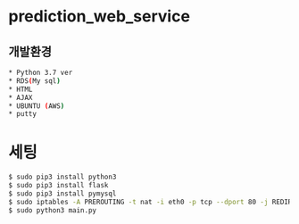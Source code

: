# prediction_web_service

## 개발환경
``` sh
* Python 3.7 ver
* RDS(My sql)
* HTML
* AJAX
* UBUNTU (AWS)
* putty
```

# 세팅

``` sh
$ sudo pip3 install python3
$ sudo pip3 install flask
$ sudo pip3 install pymysql
$ sudo iptables -A PREROUTING -t nat -i eth0 -p tcp --dport 80 -j REDIRECT --to-port 5000
$ sudo python3 main.py
```
